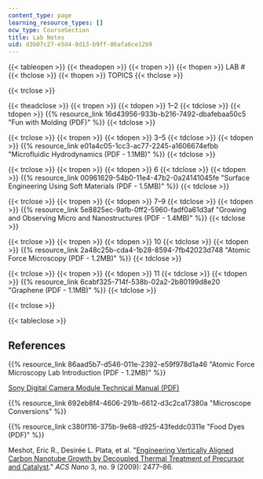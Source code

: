 ```yaml
---
content_type: page
learning_resource_types: []
ocw_type: CourseSection
title: Lab Notes
uid: d3b07c27-e5d4-8d13-b9ff-06afa6ce12b9
---
```


{{< tableopen >}}
{{< theadopen >}}
{{< tropen >}}
{{< thopen >}}
LAB #
{{< thclose >}}
{{< thopen >}}
TOPICS
{{< thclose >}}

{{< trclose >}}

{{< theadclose >}}
{{< tropen >}}
{{< tdopen >}}
1–2
{{< tdclose >}}
{{< tdopen >}}
{{% resource_link 16d43956-933b-b216-7492-dbafebaa50c5 "Fun with Molding (PDF)" %}}
{{< tdclose >}}

{{< trclose >}}
{{< tropen >}}
{{< tdopen >}}
3–5
{{< tdclose >}}
{{< tdopen >}}
{{% resource_link e01a4c05-1cc3-ac77-2245-a1606674efbb "Microfluidic Hydrodynamics (PDF - 1.1MB)" %}}
{{< tdclose >}}

{{< trclose >}}
{{< tropen >}}
{{< tdopen >}}
6
{{< tdclose >}}
{{< tdopen >}}
{{% resource_link 00961629-54b0-11e4-47b2-0a24141045fe "Surface Engineering Using Soft Materials (PDF - 1.5MB)" %}}
{{< tdclose >}}

{{< trclose >}}
{{< tropen >}}
{{< tdopen >}}
7–9
{{< tdclose >}}
{{< tdopen >}}
{{% resource_link 5e8825ec-9afb-0ff2-5960-fadf0a61d3af "Growing and Observing Micro and Nanostructures (PDF - 1.4MB)" %}}
{{< tdclose >}}

{{< trclose >}}
{{< tropen >}}
{{< tdopen >}}
10
{{< tdclose >}}
{{< tdopen >}}
{{% resource_link 2a48c25b-cda4-1b28-8594-7fb42023d748 "Atomic Force Microscopy (PDF - 1.2MB)" %}}
{{< tdclose >}}

{{< trclose >}}
{{< tropen >}}
{{< tdopen >}}
11
{{< tdclose >}}
{{< tdopen >}}
{{% resource_link 6cabf325-714f-538b-02a2-2b80199d8e20 "Graphene (PDF - 1.1MB)" %}}
{{< tdclose >}}

{{< trclose >}}

{{< tableclose >}}

References
----------

{{% resource_link 86aad5b7-d546-011e-2392-e59f978d1a46 "Atomic Force Microscopy Lab Introduction (PDF - 1.2MB)" %}}

[Sony Digital Camera Module Technical Manual (PDF)](https://pro.sony.com/bbsc/assetDownloadController/XCDV60_V60CR_SX90_SX90CR_U100_U100CR_Technical_Manual.pdf?path=Asset%20Hierarchy$Professional$SEL-yf-generic-153703$SEL-yf-generic-153738SEL-asset-116864.pdf&id=StepID$SEL-asset-116864$original&dimension=original)

{{% resource_link 692eb8f4-4606-291b-6612-d3c2ca17380a "Microscope Conversions" %}}

{{% resource_link c380f116-375b-9e68-d925-43feddc0311e "Food Dyes (PDF)" %}}

Meshot, Eric R., Desirée L. Plata, et al. "[Engineering Vertically Aligned Carbon Nanotube Growth by Decoupled Thermal Treatment of Precursor and Catalyst](https://doi.org/10.1021/nn900446a)." _ACS Nano_ 3, no. 9 (2009): 2477–86.